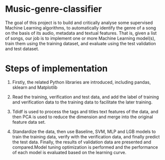 # Music-genre-classifier
The goal of this project is to build and critically analyse some supervised Machine Learning algorithms, to automatically identify the genre of a song on the basis of its audio, metadata and textual features. That is, given a list of songs, our job is to implement one or more Machine Learning model(s), train them using the training dataset, and evaluate using the test validation and test dataset.


# Steps of implementation

1. Firstly, the related Python libraries are introduced, including pandas, sklearn and Matplotlib

2. Read the training, verification and test data, and add the label of training and verification data to the training data to facilitate the later training.

3. Tdidf is used to process the tags and titles text features of the data, and then PCA is used to reduce the dimension and merge into the original feature data set.

4. Standardize the data, then use Baseline, SVM, MLP and LGB models to train the training data, verify with the verification data, and finally predict the test data. Finally, the results of validation data are presented and compared.Model tuning optimization is performed and the performance of each model is evaluated based on the learning curve.
